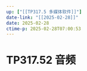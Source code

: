```yaml
---
up: ["[[TP317.5 多媒体软件]]"]
date-link: "[[2025-02-28]]"
date: 2025-02-28
ctime-p: 2025-02-28T07:00:53
---
```


# TP317.52 音频
